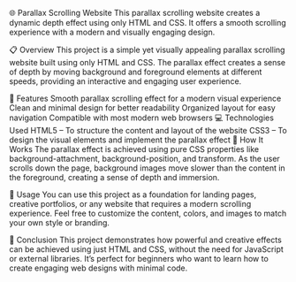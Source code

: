 🌐 Parallax Scrolling Website
This parallax scrolling website creates a dynamic depth effect using only HTML and CSS. It offers a smooth scrolling experience with a modern and visually engaging design.

📋 Overview
This project is a simple yet visually appealing parallax scrolling website built using only HTML and CSS. The parallax effect creates a sense of depth by moving background and foreground elements at different speeds, providing an interactive and engaging user experience.

🎨 Features
Smooth parallax scrolling effect for a modern visual experience
Clean and minimal design for better readability
Organized layout for easy navigation
Compatible with most modern web browsers
💻 Technologies Used
HTML5 – To structure the content and layout of the website
CSS3 – To design the visual elements and implement the parallax effect
🚀 How It Works
The parallax effect is achieved using pure CSS properties like background-attachment, background-position, and transform. As the user scrolls down the page, background images move slower than the content in the foreground, creating a sense of depth and immersion.

🔧 Usage
You can use this project as a foundation for landing pages, creative portfolios, or any website that requires a modern scrolling experience. Feel free to customize the content, colors, and images to match your own style or branding.

📌 Conclusion
This project demonstrates how powerful and creative effects can be achieved using just HTML and CSS, without the need for JavaScript or external libraries. It’s perfect for beginners who want to learn how to create engaging web designs with minimal code.
